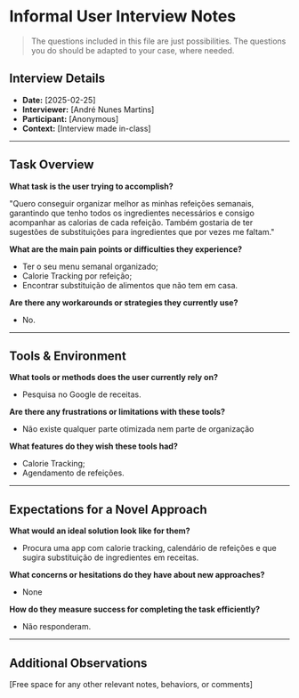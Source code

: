 # Informal User Interview Notes 

> 	The questions included in this file are just possibilities. The questions you do should be adapted to your case, where needed.

## Interview Details 
- **Date:** [2025-02-25] 
- **Interviewer:** [André Nunes Martins] 
- **Participant:** [Anonymous] 
- **Context:** [Interview made in-class] 
- --- 
## Task Overview 

 **What task is the user trying to accomplish?** 

"Quero conseguir organizar melhor as minhas refeições semanais, garantindo que tenho todos os ingredientes necessários e consigo acompanhar as calorias de cada refeição. Também gostaria de ter sugestões de substituições para ingredientes que por vezes me faltam." 

**What are the main pain points or difficulties they experience?** 
- Ter o seu menu semanal organizado;
- Calorie Tracking por refeição;
- Encontrar substituição de alimentos que não tem em casa.

**Are there any workarounds or strategies they currently use?** 
- No.

---- 
## Tools & Environment 
**What tools or methods does the user currently rely on?** 
- Pesquisa no Google de receitas. 

**Are there any frustrations or limitations with these tools?** 
- Não existe qualquer parte otimizada nem parte de organização  

**What features do they wish these tools had?** 
- Calorie Tracking; 
- Agendamento de refeições.
--- 
## Expectations for a Novel Approach 

**What would an ideal solution look like for them?** 
- Procura uma app com calorie tracking, calendário de refeições e que sugira substituição de ingredientes em receitas.

**What concerns or hesitations do they have about new approaches?** 
- None

**How do they measure success for completing the task efficiently?** 
- Não responderam.

--- 
## Additional Observations 
[Free space for any other relevant notes, behaviors, or comments]
